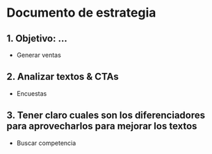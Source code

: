 # Documento de estrategia 

 ## 1. Objetivo: ... 
- Generar ventas

 ## 2. Analizar textos & CTAs
- Encuestas

 ## 3. Tener claro cuales son los diferenciadores para aprovecharlos para mejorar los textos
- Buscar competencia 